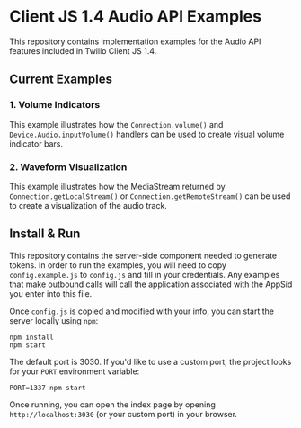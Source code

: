 # Client JS 1.4 Audio API Examples

This repository contains implementation examples for the Audio API features included in Twilio Client JS 1.4.

## Current Examples

### 1. Volume Indicators

This example illustrates how the `Connection.volume()` and `Device.Audio.inputVolume()` handlers can be used to
create visual volume indicator bars.

### 2. Waveform Visualization

This example illustrates how the MediaStream returned by `Connection.getLocalStream()` or `Connection.getRemoteStream()`
can be used to create a visualization of the audio track.

## Install & Run

This repository contains the server-side component needed to generate tokens. In order to run the examples, you will
need to copy `config.example.js` to `config.js` and fill in your credentials. Any examples that make outbound calls
will call the application associated with the AppSid you enter into this file.

Once `config.js` is copied and modified with your info, you can start the server locally using `npm`:

```
npm install
npm start
```

The default port is 3030. If you'd like to use a custom port, the project looks for your `PORT` environment variable:

```
PORT=1337 npm start
```

Once running, you can open the index page by opening `http://localhost:3030` (or your custom port) in your
browser.
